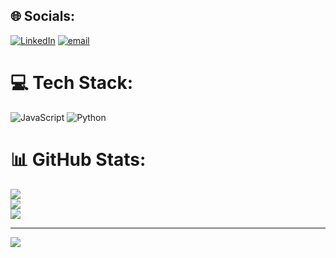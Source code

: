 
## 🌐 Socials:
[![LinkedIn](https://img.shields.io/badge/LinkedIn-%230077B5.svg?logo=linkedin&logoColor=white)](https://linkedin.com/in/www.linkedin.com/in/kareena-yadav) [![email](https://img.shields.io/badge/Email-D14836?logo=gmail&logoColor=white)](mailto:kareenayadav1088@gmail.com) 

# 💻 Tech Stack:
![JavaScript](https://img.shields.io/badge/javascript-%23323330.svg?style=for-the-badge&logo=javascript&logoColor=%23F7DF1E) ![Python](https://img.shields.io/badge/python-3670A0?style=for-the-badge&logo=python&logoColor=ffdd54)
# 📊 GitHub Stats:
![](https://github-readme-stats.vercel.app/api?username=Kareena2070&theme=dark&hide_border=false&include_all_commits=false&count_private=false)<br/>
![](https://nirzak-streak-stats.vercel.app/?user=Kareena2070&theme=dark&hide_border=false)<br/>
![](https://github-readme-stats.vercel.app/api/top-langs/?username=Kareena2070&theme=dark&hide_border=false&include_all_commits=false&count_private=false&layout=compact)

---
[![](https://visitcount.itsvg.in/api?id=Kareena2070&icon=0&color=0)](https://visitcount.itsvg.in)

<!-- Proudly created with GPRM ( https://gprm.itsvg.in ) -->
